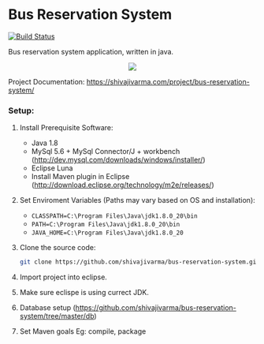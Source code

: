 Bus Reservation System
======================
[![Build Status](https://github.com/shivajivarma/bus-reservation-system/workflows/Build/badge.svg)](https://github.com/shivajivarma/bus-reservation-system/actions?workflow=Build)

Bus reservation system application, written in java.

<div align="center">
  <img src="https://raw.githubusercontent.com/shivajivarma/bus-reservation-system/master/src/main/resources/images/banner.jpg">
</div>

Project Documentation: https://shivajivarma.com/project/bus-reservation-system/


### Setup:

1. Install Prerequisite Software:
	* Java 1.8
	* MySql 5.6 + MySql Connector/J + workbench (http://dev.mysql.com/downloads/windows/installer/)
	* Eclipse Luna
	* Install Maven plugin in Eclipse (http://download.eclipse.org/technology/m2e/releases/)

2. Set Enviroment Variables (Paths may vary based on OS and installation): 
	* ```CLASSPATH=C:\Program Files\Java\jdk1.8.0_20\bin```
	* ```PATH=C:\Program Files\Java\jdk1.8.0_20\bin```
	* ```JAVA_HOME=C:\Program Files\Java\jdk1.8.0_20```

3. Clone the source code:
 	```bash
 	git clone https://github.com/shivajivarma/bus-reservation-system.git
 	```
 	
4. Import project into eclipse.

5. Make sure eclispe is using currect JDK.

6. Database setup (https://github.com/shivajivarma/bus-reservation-system/tree/master/db)

7. Set Maven goals Eg: compile, package
